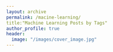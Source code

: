 ```yaml
---
layout: archive
permalink: /macine-learning/
title:"Machine Learning Posts by Tags"
author_profile: true
header:
  image: "/images/cover_image.jpg"
---
```

